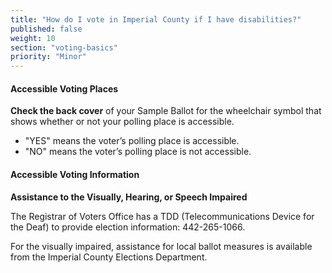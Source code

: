 ```yaml
---
title: "How do I vote in Imperial County if I have disabilities?"
published: false
weight: 10
section: "voting-basics"
priority: "Minor"
---
```


#### Accessible Voting Places  
**Check the back cover** of your Sample Ballot for the wheelchair symbol that shows whether or not your polling place is accessible.  
- "YES" means the voter’s polling place is accessible.  
- "NO" means the voter’s polling place is not accessible.  

#### Accessible Voting Information   
**Assistance to the Visually, Hearing, or Speech Impaired**  

The Registrar of Voters Office has a TDD (Telecommunications Device for the Deaf) to provide election information: 442-265-1066.  

For the visually impaired, assistance for local ballot measures is available from the Imperial County Elections Department.  
